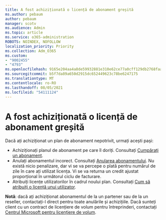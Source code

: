 ```yaml
---
title: A fost achiziționată o licență de abonament greșită
ms.author: pebaum
author: pebaum
manager: scotv
ms.audience: Admin
ms.topic: article
ms.service: o365-administration
ROBOTS: NOINDEX, NOFOLLOW
localization_priority: Priority
ms.collection: Adm_O365
ms.custom:
- "9002455"
- "4793"
ms.openlocfilehash: 9165e204aa4a8de59932881e310e62ce77a0cff129db2768faa464d4b2391159
ms.sourcegitcommit: b5f7da89a650d2915dc652449623c78be6247175
ms.translationtype: MT
ms.contentlocale: ro-RO
ms.lasthandoff: 08/05/2021
ms.locfileid: "54111124"
---
```

# <a name="purchased-wrong-subscription-license"></a>A fost achiziționată o licență de abonament greșită

Dacă ați achiziționat un plan de abonament nepotrivit, urmați acești pași:

- Achiziționați planul de abonament pe care îl doriți. Consultați [Cumpărați un abonament](https://docs.microsoft.com/alchemyinsights/buy-a-subscription-to-office-365-for-business).
- Anulați abonamentul incorect. Consultați [Anularea abonamentului](https://docs.microsoft.com/alchemyinsights/canceling-your-office-365-subscription).
Nu există nicio penalizare, dar vi se va percepe o plată pentru numărul de zile în care ați utilizat licența. Vi se va returna un credit ajustat proporțional în următorul ciclu de facturare.
- Atribuiți licențe utilizatorilor în cadrul noului plan. Consultați [Cum să atribuiți o licență unui utilizator](https://docs.microsoft.com/alchemyinsights/how-to-assign-a-license-to-a-user).

**Notă**: dacă ați achiziționat abonamentul de la un partener sau de la un reseller, contactați-l direct pentru toate anulările și achizițiile. Dacă sunteți client cu un contract de licențiere de volum pentru întreprinderi, contactați [Centrul Microsoft pentru licențiere de volum](https://support.microsoft.com/help/4471406/how-to-contact-the-microsoft-volume-licensing-service-center).
